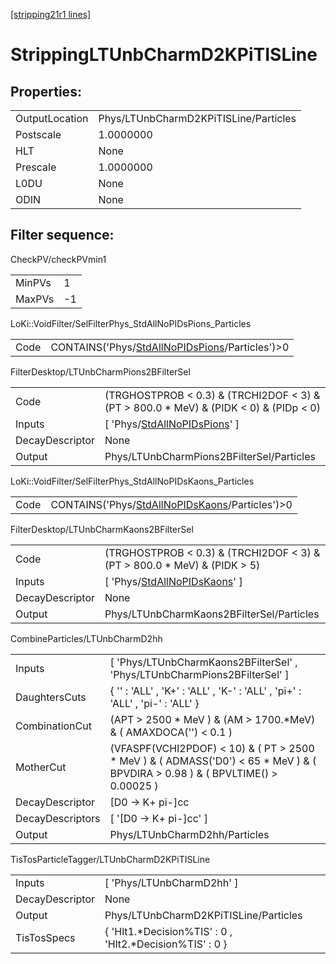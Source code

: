 [[stripping21r1 lines]](./stripping21r1-index)

# StrippingLTUnbCharmD2KPiTISLine

## Properties:

|                |                                       |
|----------------|---------------------------------------|
| OutputLocation | Phys/LTUnbCharmD2KPiTISLine/Particles |
| Postscale      | 1.0000000                             |
| HLT            | None                                  |
| Prescale       | 1.0000000                             |
| L0DU           | None                                  |
| ODIN           | None                                  |

## Filter sequence:

CheckPV/checkPVmin1

|        |     |
|--------|-----|
| MinPVs | 1   |
| MaxPVs | -1  |

LoKi::VoidFilter/SelFilterPhys_StdAllNoPIDsPions_Particles

|      |                                                                                                      |
|------|------------------------------------------------------------------------------------------------------|
| Code | CONTAINS('Phys/[StdAllNoPIDsPions](./stripping21r1-commonparticles-stdallnopidspions)/Particles')\>0 |

FilterDesktop/LTUnbCharmPions2BFilterSel

|                 |                                                                                            |
|-----------------|--------------------------------------------------------------------------------------------|
| Code            | (TRGHOSTPROB \< 0.3) & (TRCHI2DOF \< 3) & (PT \> 800.0 \* MeV) & (PIDK \< 0) & (PIDp \< 0) |
| Inputs          | [ 'Phys/[StdAllNoPIDsPions](./stripping21r1-commonparticles-stdallnopidspions)' ]        |
| DecayDescriptor | None                                                                                       |
| Output          | Phys/LTUnbCharmPions2BFilterSel/Particles                                                  |

LoKi::VoidFilter/SelFilterPhys_StdAllNoPIDsKaons_Particles

|      |                                                                                                      |
|------|------------------------------------------------------------------------------------------------------|
| Code | CONTAINS('Phys/[StdAllNoPIDsKaons](./stripping21r1-commonparticles-stdallnopidskaons)/Particles')\>0 |

FilterDesktop/LTUnbCharmKaons2BFilterSel

|                 |                                                                                     |
|-----------------|-------------------------------------------------------------------------------------|
| Code            | (TRGHOSTPROB \< 0.3) & (TRCHI2DOF \< 3) & (PT \> 800.0 \* MeV) & (PIDK \> 5)        |
| Inputs          | [ 'Phys/[StdAllNoPIDsKaons](./stripping21r1-commonparticles-stdallnopidskaons)' ] |
| DecayDescriptor | None                                                                                |
| Output          | Phys/LTUnbCharmKaons2BFilterSel/Particles                                           |

CombineParticles/LTUnbCharmD2hh

|                  |                                                                                                                                     |
|------------------|-------------------------------------------------------------------------------------------------------------------------------------|
| Inputs           | [ 'Phys/LTUnbCharmKaons2BFilterSel' , 'Phys/LTUnbCharmPions2BFilterSel' ]                                                         |
| DaughtersCuts    | { '' : 'ALL' , 'K+' : 'ALL' , 'K-' : 'ALL' , 'pi+' : 'ALL' , 'pi-' : 'ALL' }                                                        |
| CombinationCut   | (APT \> 2500 \* MeV ) & (AM \> 1700.\*MeV) & ( AMAXDOCA('') \< 0.1 )                                                                |
| MotherCut        | (VFASPF(VCHI2PDOF) \< 10) & ( PT \> 2500 \* MeV ) & ( ADMASS('D0') \< 65 \* MeV ) & ( BPVDIRA \> 0.98 ) & ( BPVLTIME() \> 0.00025 ) |
| DecayDescriptor  | [D0 -\> K+ pi-]cc                                                                                                                 |
| DecayDescriptors | [ '[D0 -\> K+ pi-]cc' ]                                                                                                         |
| Output           | Phys/LTUnbCharmD2hh/Particles                                                                                                       |

TisTosParticleTagger/LTUnbCharmD2KPiTISLine

|                 |                                                           |
|-----------------|-----------------------------------------------------------|
| Inputs          | [ 'Phys/LTUnbCharmD2hh' ]                               |
| DecayDescriptor | None                                                      |
| Output          | Phys/LTUnbCharmD2KPiTISLine/Particles                     |
| TisTosSpecs     | { 'Hlt1.\*Decision%TIS' : 0 , 'Hlt2.\*Decision%TIS' : 0 } |
